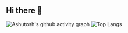 ## Hi there 👋

![Ashutosh's github activity graph](https://github-readme-activity-graph.vercel.app/graph?username=AlwynTan)
![Top Langs](https://github-readme-stats.vercel.app/api/top-langs/?username=Alwyn-Tan)
